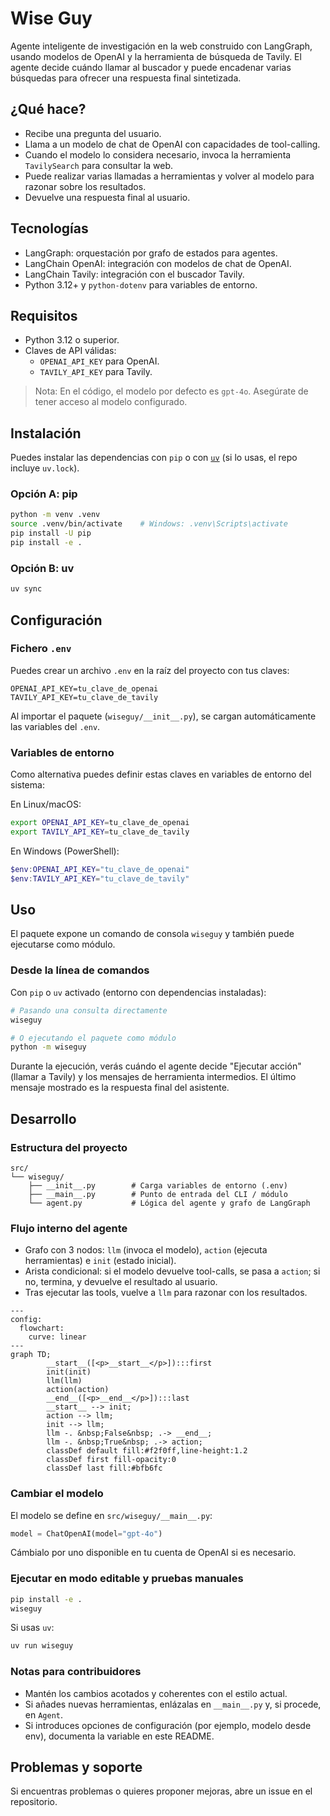 # Wise Guy

Agente inteligente de investigación en la web construido con LangGraph, usando modelos de OpenAI y la herramienta de búsqueda de Tavily. El agente decide cuándo llamar al buscador y puede encadenar varias búsquedas para ofrecer una respuesta final sintetizada.

## ¿Qué hace?

- Recibe una pregunta del usuario.
- Llama a un modelo de chat de OpenAI con capacidades de tool-calling.
- Cuando el modelo lo considera necesario, invoca la herramienta `TavilySearch` para consultar la web.
- Puede realizar varias llamadas a herramientas y volver al modelo para razonar sobre los resultados.
- Devuelve una respuesta final al usuario.

## Tecnologías

- LangGraph: orquestación por grafo de estados para agentes.
- LangChain OpenAI: integración con modelos de chat de OpenAI.
- LangChain Tavily: integración con el buscador Tavily.
- Python 3.12+ y `python-dotenv` para variables de entorno.

## Requisitos

- Python 3.12 o superior.
- Claves de API válidas:
  - `OPENAI_API_KEY` para OpenAI.
  - `TAVILY_API_KEY` para Tavily.

> Nota: En el código, el modelo por defecto es `gpt-4o`. Asegúrate de tener acceso al modelo configurado.

## Instalación

Puedes instalar las dependencias con `pip` o con [`uv`](https://github.com/astral-sh/uv) (si lo usas, el repo incluye `uv.lock`).

### Opción A: pip

```bash
python -m venv .venv
source .venv/bin/activate    # Windows: .venv\Scripts\activate
pip install -U pip
pip install -e .
```

### Opción B: uv

```bash
uv sync
```

## Configuración

### Fichero `.env`

Puedes crear un archivo `.env` en la raíz del proyecto con tus claves:

```env
OPENAI_API_KEY=tu_clave_de_openai
TAVILY_API_KEY=tu_clave_de_tavily
```

Al importar el paquete (`wiseguy/__init__.py`), se cargan automáticamente las variables del `.env`.

### Variables de entorno

Como alternativa puedes definir estas claves en variables de entorno del sistema:

En Linux/macOS:

```bash
export OPENAI_API_KEY=tu_clave_de_openai
export TAVILY_API_KEY=tu_clave_de_tavily
```

En Windows (PowerShell):

```powershell
$env:OPENAI_API_KEY="tu_clave_de_openai"
$env:TAVILY_API_KEY="tu_clave_de_tavily"
``` 

## Uso

El paquete expone un comando de consola `wiseguy` y también puede ejecutarse como módulo.

### Desde la línea de comandos

Con `pip` o `uv` activado (entorno con dependencias instaladas):

```bash
# Pasando una consulta directamente
wiseguy

# O ejecutando el paquete como módulo
python -m wiseguy
```

Durante la ejecución, verás cuándo el agente decide "Ejecutar acción" (llamar a Tavily) y los mensajes de herramienta intermedios. El último mensaje mostrado es la respuesta final del asistente.

## Desarrollo

### Estructura del proyecto

```
src/
└── wiseguy/
    ├── __init__.py        # Carga variables de entorno (.env)
    ├── __main__.py        # Punto de entrada del CLI / módulo
    └── agent.py           # Lógica del agente y grafo de LangGraph
```

### Flujo interno del agente

- Grafo con 3 nodos: `llm` (invoca el modelo), `action` (ejecuta herramientas) e `init` (estado inicial).
- Arista condicional: si el modelo devuelve tool-calls, se pasa a `action`; si no, termina, y devuelve el resultado al usuario.
- Tras ejecutar las tools, vuelve a `llm` para razonar con los resultados.

```mermaid
---
config:
  flowchart:
    curve: linear
---
graph TD;
        __start__([<p>__start__</p>]):::first
        init(init)
        llm(llm)
        action(action)
        __end__([<p>__end__</p>]):::last
        __start__ --> init;
        action --> llm;
        init --> llm;
        llm -. &nbsp;False&nbsp; .-> __end__;
        llm -. &nbsp;True&nbsp; .-> action;
        classDef default fill:#f2f0ff,line-height:1.2
        classDef first fill-opacity:0
        classDef last fill:#bfb6fc
```

### Cambiar el modelo

El modelo se define en `src/wiseguy/__main__.py`:

```python
model = ChatOpenAI(model="gpt-4o")
```

Cámbialo por uno disponible en tu cuenta de OpenAI si es necesario.

### Ejecutar en modo editable y pruebas manuales

```bash
pip install -e .
wiseguy
```

Si usas `uv`:

```bash
uv run wiseguy
```

### Notas para contribuidores

- Mantén los cambios acotados y coherentes con el estilo actual.
- Si añades nuevas herramientas, enlázalas en `__main__.py` y, si procede, en `Agent`.
- Si introduces opciones de configuración (por ejemplo, modelo desde env), documenta la variable en este README.

## Problemas y soporte

Si encuentras problemas o quieres proponer mejoras, abre un issue en el repositorio.
